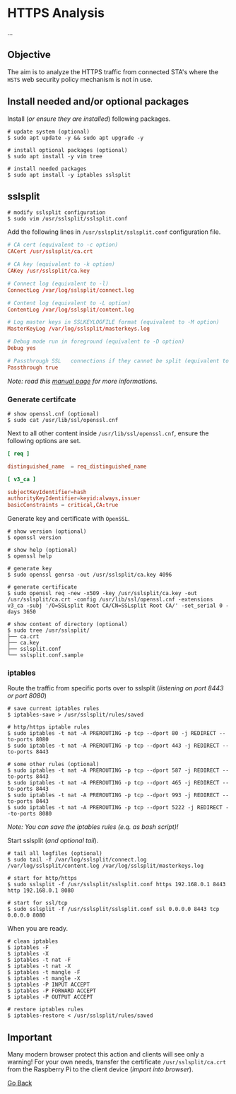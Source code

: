 # HTTPS Analysis

...

## Objective

The aim is to analyze the HTTPS traffic from connected STA's where the `HSTS` web security policy mechanism is not in use.

## Install needed and/or optional packages

Install (_or ensure they are installed_) following packages.

```shell
# update system (optional)
$ sudo apt update -y && sudo apt upgrade -y

# install optional packages (optional)
$ sudo apt install -y vim tree

# install needed packages
$ sudo apt install -y iptables sslsplit
```

## sslsplit

```shell
# modify sslsplit configuration
$ sudo vim /usr/sslsplit/sslsplit.conf
```

Add the following lines in `/usr/sslsplit/sslsplit.conf` configuration file.

```sslsplit.conf
# CA cert (equivalent to -c option)
CACert /usr/sslsplit/ca.crt

# CA key (equivalent to -k option)
CAKey /usr/sslsplit/ca.key

# Connect log (equivalent to -l)
ConnectLog /var/log/sslsplit/connect.log

# Content log (equivalent to -L option)
ContentLog /var/log/sslsplit/content.log

# Log master keys in SSLKEYLOGFILE format (equivalent to -M option)
MasterKeyLog /var/log/sslsplit/masterkeys.log

# Debug mode run in foreground (equivalent to -D option)
Debug yes

# Passthrough SSL	connections if they cannot be split (equivalent to -P option)
Passthrough true
```

_Note: read this [manual page](https://mirror.roe.ch/rel/sslsplit/sslsplit-0.5.5.conf.5.txt) for more informations._

### Generate certifcate

```shell
# show openssl.cnf (optional)
$ sudo cat /usr/lib/ssl/openssl.cnf
```

Next to all other content inside `/usr/lib/ssl/openssl.cnf`, ensure the following options are set.

```openssl.cnf
[ req ]

distinguished_name	= req_distinguished_name

[ v3_ca ]

subjectKeyIdentifier=hash
authorityKeyIdentifier=keyid:always,issuer
basicConstraints = critical,CA:true
```

Generate key and certificate with `OpenSSL`.

```shell
# show version (optional)
$ openssl version

# show help (optional)
$ openssl help

# generate key
$ sudo openssl genrsa -out /usr/sslsplit/ca.key 4096

# generate certificate
$ sudo openssl req -new -x509 -key /usr/sslsplit/ca.key -out /usr/sslsplit/ca.crt -config /usr/lib/ssl/openssl.cnf -extensions v3_ca -subj '/O=SSLsplit Root CA/CN=SSLsplit Root CA/' -set_serial 0 -days 3650

# show content of directory (optional)
$ sudo tree /usr/sslsplit/
├── ca.crt
├── ca.key
├── sslsplit.conf
└── sslsplit.conf.sample
```

### iptables

Route the traffic from specific ports over to sslsplit (_listening on port 8443 or port 8080_)

```shell
# save current iptables rules
$ iptables-save > /usr/sslsplit/rules/saved

# http/https iptable rules
$ sudo iptables -t nat -A PREROUTING -p tcp --dport 80 -j REDIRECT --to-ports 8080
$ sudo iptables -t nat -A PREROUTING -p tcp --dport 443 -j REDIRECT --to-ports 8443

# some other rules (optional)
$ sudo iptables -t nat -A PREROUTING -p tcp --dport 587 -j REDIRECT --to-ports 8443
$ sudo iptables -t nat -A PREROUTING -p tcp --dport 465 -j REDIRECT --to-ports 8443
$ sudo iptables -t nat -A PREROUTING -p tcp --dport 993 -j REDIRECT --to-ports 8443
$ sudo iptables -t nat -A PREROUTING -p tcp --dport 5222 -j REDIRECT --to-ports 8080
```

_Note: You can save the iptables rules (e.q. as bash script)!_

Start sslsplit (_and optional tail_).

```shell
# tail all logfiles (optional)
$ sudo tail -f /var/log/sslsplit/connect.log /var/log/sslsplit/content.log /var/log/sslsplit/masterkeys.log

# start for http/https
$ sudo sslsplit -f /usr/sslsplit/sslsplit.conf https 192.168.0.1 8443 http 192.168.0.1 8080

# start for ssl/tcp
$ sudo sslsplit -f /usr/sslsplit/sslsplit.conf ssl 0.0.0.0 8443 tcp 0.0.0.0 8080
```

When you are ready.

```shell
# clean iptables
$ iptables -F
$ iptables -X
$ iptables -t nat -F
$ iptables -t nat -X
$ iptables -t mangle -F
$ iptables -t mangle -X
$ iptables -P INPUT ACCEPT
$ iptables -P FORWARD ACCEPT
$ iptables -P OUTPUT ACCEPT

# restore iptables rules
$ iptables-restore < /usr/sslsplit/rules/saved
```

## Important

Many modern browser protect this action and clients will see only a warning! For your own needs, transfer the certificate `/usr/sslsplit/ca.crt` from the Raspberry Pi to the client device (_import into browser_).

[Go Back](./README.md)
